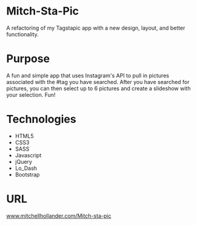 Mitch-Sta-Pic
=============

A refactoring of my Tagstapic app with a new design, layout, and better functionality.


Purpose
=============

A fun and simple app that uses Instagram's API to pull in pictures associated with the #tag you have searched. After
you have searched for pictures, you can then select up to 6 pictures and create a slideshow with your selection. Fun!


Technologies
=============

* HTML5
* CSS3
* SASS
* Javascript
* jQuery
* Lo_Dash
* Bootstrap


URL
=============

www.mitchellhollander.com/Mitch-sta-pic
